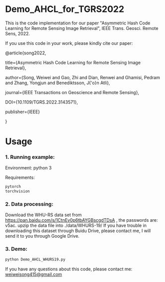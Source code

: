 # Demo_AHCL_for_TGRS2022
This is the code implementation for our paper "Asymmetric Hash Code Learning for Remote Sensing Image Retrieval", IEEE Trans. Geosci. Remote Sens, 2022.

If you use this code in your work, please kindly cite our paper:

@article{song2022, 

title={Asymmetric Hash Code Learning for Remote Sensing Image Retrieval},

author={Song, Weiwei and Gao, Zhi and Dian, Renwei and Ghamisi, Pedram and Zhang, Yongjun and Benediktsson, J{'o}n Atli},

journal={IEEE Transactions on Geoscience and Remote Sensing},

DOI={10.1109/TGRS.2022.3143571},

publisher={IEEE}

}

# Usage
### 1. Running example:
Environment: python 3

Requirements:
```python
pytorch
torchvision
```
### 2. Data processing:
Download the WHU-RS data set from https://pan.baidu.com/s/1CtnEv0p6tbAYGBscgdTDsA , the passwords are: v5ac. 
upzip the data file into ./data/WHURS-19/
If you have trouble in downloading this dataset through Buidu Drive, please contact me, I will send it to you through Google Drive.

### 3. Demo:
```python
python Demo_AHCL_WHURS19.py
```

If you have any questions about this code, please contact me: weiweisong415@gmail.com
